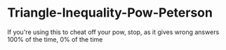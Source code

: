 # Triangle-Inequality-Pow-Peterson
If you're using this to cheat off your pow, stop, as it gives wrong answers 100% of the time, 0% of the time
